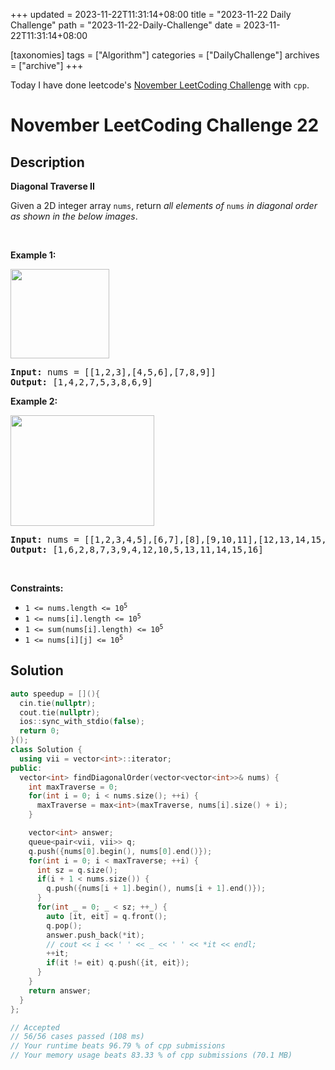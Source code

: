 +++
updated = 2023-11-22T11:31:14+08:00
title = "2023-11-22 Daily Challenge"
path = "2023-11-22-Daily-Challenge"
date = 2023-11-22T11:31:14+08:00

[taxonomies]
tags = ["Algorithm"]
categories = ["DailyChallenge"]
archives = ["archive"]
+++

Today I have done leetcode's [November LeetCoding Challenge](https://leetcode.com/problems/diagonal-traverse-ii/) with `cpp`.

<!-- more -->

# November LeetCoding Challenge 22

## Description

**Diagonal Traverse II**

<p>Given a 2D integer array <code>nums</code>, return <em>all elements of </em><code>nums</code><em> in diagonal order as shown in the below images</em>.</p>

<p>&nbsp;</p>
<p><strong class="example">Example 1:</strong></p>
<img alt="" src="https://assets.leetcode.com/uploads/2020/04/08/sample_1_1784.png" style="width: 158px; height: 143px;" />
<pre>
<strong>Input:</strong> nums = [[1,2,3],[4,5,6],[7,8,9]]
<strong>Output:</strong> [1,4,2,7,5,3,8,6,9]
</pre>

<p><strong class="example">Example 2:</strong></p>
<img alt="" src="https://assets.leetcode.com/uploads/2020/04/08/sample_2_1784.png" style="width: 230px; height: 177px;" />
<pre>
<strong>Input:</strong> nums = [[1,2,3,4,5],[6,7],[8],[9,10,11],[12,13,14,15,16]]
<strong>Output:</strong> [1,6,2,8,7,3,9,4,12,10,5,13,11,14,15,16]
</pre>

<p>&nbsp;</p>
<p><strong>Constraints:</strong></p>

<ul>
	<li><code>1 &lt;= nums.length &lt;= 10<sup>5</sup></code></li>
	<li><code>1 &lt;= nums[i].length &lt;= 10<sup>5</sup></code></li>
	<li><code>1 &lt;= sum(nums[i].length) &lt;= 10<sup>5</sup></code></li>
	<li><code>1 &lt;= nums[i][j] &lt;= 10<sup>5</sup></code></li>
</ul>


## Solution

``` cpp
auto speedup = [](){
  cin.tie(nullptr);
  cout.tie(nullptr);
  ios::sync_with_stdio(false);
  return 0;
}();
class Solution {
  using vii = vector<int>::iterator;
public:
  vector<int> findDiagonalOrder(vector<vector<int>>& nums) {
    int maxTraverse = 0;
    for(int i = 0; i < nums.size(); ++i) {
      maxTraverse = max<int>(maxTraverse, nums[i].size() + i);
    }

    vector<int> answer;
    queue<pair<vii, vii>> q;
    q.push({nums[0].begin(), nums[0].end()});
    for(int i = 0; i < maxTraverse; ++i) {
      int sz = q.size();
      if(i + 1 < nums.size()) {
        q.push({nums[i + 1].begin(), nums[i + 1].end()});
      }
      for(int _ = 0; _ < sz; ++_) {
        auto [it, eit] = q.front();
        q.pop();
        answer.push_back(*it);
        // cout << i << ' ' << _ << ' ' << *it << endl;
        ++it;
        if(it != eit) q.push({it, eit});
      }
    } 
    return answer;
  }
};

// Accepted
// 56/56 cases passed (108 ms)
// Your runtime beats 96.79 % of cpp submissions
// Your memory usage beats 83.33 % of cpp submissions (70.1 MB)
```
